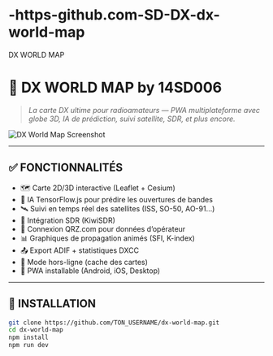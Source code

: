 # -https-github.com-SD-DX-dx-world-map
DX WORLD MAP
# 📡 DX WORLD MAP by 14SD006

> _La carte DX ultime pour radioamateurs — PWA multiplateforme avec globe 3D, IA de prédiction, suivi satellite, SDR, et plus encore._

![DX World Map Screenshot](https://via.placeholder.com/800x400/000000/FFFFFF?text=DX+World+Map+by+14SD006)

---

## ✅ FONCTIONNALITÉS

- 🗺️ Carte 2D/3D interactive (Leaflet + Cesium)
- 🤖 IA TensorFlow.js pour prédire les ouvertures de bandes
- 🛰️ Suivi en temps réel des satellites (ISS, SO-50, AO-91…)
- 📶 Intégration SDR (KiwiSDR)
- 🔌 Connexion QRZ.com pour données d’opérateur
- 📊 Graphiques de propagation animés (SFI, K-index)
- 📤 Export ADIF + statistiques DXCC
- 📴 Mode hors-ligne (cache des cartes)
- 📱 PWA installable (Android, iOS, Desktop)

---

## 🚀 INSTALLATION

```bash
git clone https://github.com/TON_USERNAME/dx-world-map.git
cd dx-world-map
npm install
npm run dev
